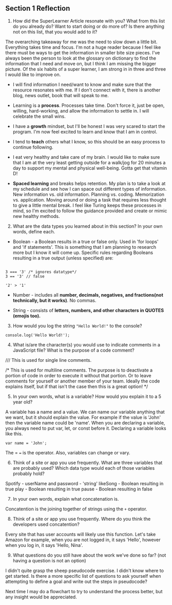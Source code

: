 ## Section 1 Reflection

1. How did the SuperLearner Article resonate with you? What from this list do you already do? Want to start doing or do more of? Is there anything not on this list, that you would add to it?

The overarching takeaway for me was the need to slow down a little bit. Everything takes time and focus. I'm not a huge reader because I feel like there must be ways to get the information in smaller bite size pieces. I've always been the person to look at the glossary on dictionary to find the information that I need and move on, but I think I am missing the bigger picture. Of the six habits of a super learner, I am strong in in three and three I would like to improve on.

- I will find information I need/want to know and make sure that the resource resonates with me. If I don't connect with it, there is another blog, news outlet, book that will speak to me.

- Learning is a **process**. Processes take time. Don't force it, just be open, willing, hard-working, and allow the information to settle in. I will celebrate the small wins.

- I have a **growth** mindset, but I'll be honest I was very scared to start the program. I'm now feel excited to learn and know that I am in control.

- I tend to **teach** others what I know, so this should be an easy process to continue following.

- I eat very healthy and take care of my brain. I would like to make sure that I am at the very least getting outside for a walk/jog for 20 minutes a day to support my mental and physical well-being. Gotta get that vitamin D!

- **Spaced learning** and breaks helps retention. My plan is to take a look at my schedule and see how I can space out different types of information. New information vs. old information. Planning vs. coding. Memorization vs. application. Moving around or doing a task that requires less thought to give a little mental break. I feel like Turing keeps these processes in mind, so I'm excited to follow the guidance provided and create or mimic new healthy methods.

2. What are the data types you learned about in this section? In your own words, define each.

- Boolean - a Boolean results in a true or false only. Used in 'for loops' and 'if statements'. This is something that I am planning to research more but I know it will come up. Specific rules regarding Booleans resulting in a true output (unless specified) are:

```'a' < 'p'

3 === '3' /* ignores datatype*/
3 == '3' // false

'2' > '1'
```

- Number - includes all **number, decimals, negatives, and fractions(not technically, but it works)**. No commas.

- String - consists of **letters, numbers, and other characters in QUOTES (emojis too).**  

3. How would you log the string `"Hello World!"` to the console?

```
console.log('Hello World!');
```

4. What is/are the character(s) you would use to indicate comments in a JavaScript file? What is the purpose of a code comment?

/// This is used for single line comments.

/* This is used for multiline comments. The purpose is to deactivate a portion of code in order to execute it without that portion. Or to leave comments for yourself or another member of your team. Ideally the code explains itself, but if that isn't the case then this is a great option! */

5. In your own words, what is a variable? How would you explain it to a 5 year old?

A variable has a name and a value. We can name our variable anything that we want, but it should explain the value. For example if the value is 'John' then the variable name could be 'name'. When you are declaring a variable, you always need to put var, let, or const before it. Declaring a variable looks like this.

```
var name = 'John';
```

The = `=` is the operator. Also, variables can change or vary.

6. Think of a site or app you use frequently. What are three variables that are probably used? Which data type would each of those variables probably hold?

Spotify -
userName and password - 'string'
likeSong - Boolean resulting in true
play - Boolean resulting in true
pause - Boolean resulting in false

7. In your own words, explain what concatenation is.

Concatention is the joining together of strings using the `+` operator.

8. Think of a site or app you use frequently. Where do you think the developers used concatention?

Every site that has user accounts will likely use this function. Let's take Amazon for example, when you are not logged in, it says 'Hello', however when you log in, it says 'Hello, Nina'.

9. What questions do you still have about the work we've done so far? (not having a question is not an option)

I didn't quite grasp the sheep pseudocode exercise. I didn't know where to get started. Is there a more specific list of questions to ask yourself when attempting to define a goal and write out the steps in pseudocode?

Next time I may do a flowchart to try to understand the process better, but any insight would be appreciated.
